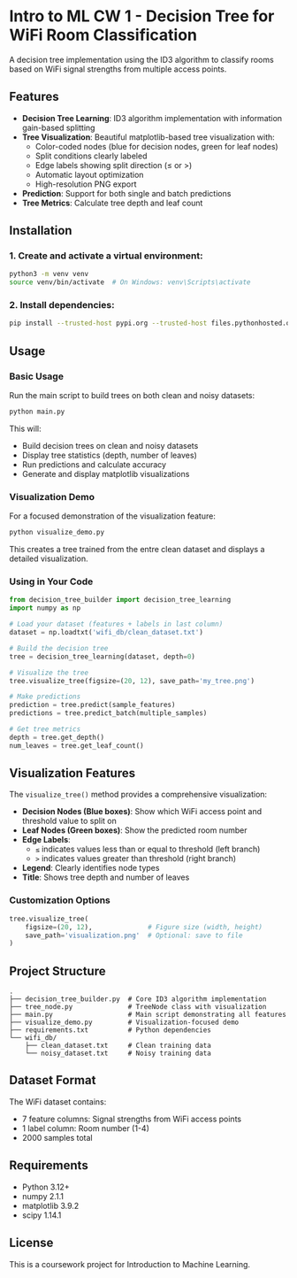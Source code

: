 # Intro to ML CW 1 - Decision Tree for WiFi Room Classification

A decision tree implementation using the ID3 algorithm to classify rooms based on WiFi signal strengths from multiple access points.

## Features

- **Decision Tree Learning**: ID3 algorithm implementation with information gain-based splitting
- **Tree Visualization**: Beautiful matplotlib-based tree visualization with:
  - Color-coded nodes (blue for decision nodes, green for leaf nodes)
  - Split conditions clearly labeled
  - Edge labels showing split direction (≤ or >)
  - Automatic layout optimization
  - High-resolution PNG export
- **Prediction**: Support for both single and batch predictions
- **Tree Metrics**: Calculate tree depth and leaf count

## Installation

### 1. Create and activate a virtual environment:
```bash
python3 -m venv venv
source venv/bin/activate  # On Windows: venv\Scripts\activate
```

### 2. Install dependencies:
```bash
pip install --trusted-host pypi.org --trusted-host files.pythonhosted.org -r requirements.txt
```

## Usage

### Basic Usage

Run the main script to build trees on both clean and noisy datasets:
```bash
python main.py
```

This will:
- Build decision trees on clean and noisy datasets
- Display tree statistics (depth, number of leaves)
- Run predictions and calculate accuracy
- Generate and display matplotlib visualizations

### Visualization Demo

For a focused demonstration of the visualization feature:
```bash
python visualize_demo.py
```

This creates a tree trained from the entre clean dataset and displays a detailed visualization.

### Using in Your Code

```python
from decision_tree_builder import decision_tree_learning
import numpy as np

# Load your dataset (features + labels in last column)
dataset = np.loadtxt('wifi_db/clean_dataset.txt')

# Build the decision tree
tree = decision_tree_learning(dataset, depth=0)

# Visualize the tree
tree.visualize_tree(figsize=(20, 12), save_path='my_tree.png')

# Make predictions
prediction = tree.predict(sample_features)
predictions = tree.predict_batch(multiple_samples)

# Get tree metrics
depth = tree.get_depth()
num_leaves = tree.get_leaf_count()
```

## Visualization Features

The `visualize_tree()` method provides a comprehensive visualization:

- **Decision Nodes (Blue boxes)**: Show which WiFi access point and threshold value to split on
- **Leaf Nodes (Green boxes)**: Show the predicted room number
- **Edge Labels**: 
  - `≤` indicates values less than or equal to threshold (left branch)
  - `>` indicates values greater than threshold (right branch)
- **Legend**: Clearly identifies node types
- **Title**: Shows tree depth and number of leaves

### Customization Options

```python
tree.visualize_tree(
    figsize=(20, 12),              # Figure size (width, height)
    save_path='visualization.png'  # Optional: save to file
)
```

## Project Structure

```
.
├── decision_tree_builder.py  # Core ID3 algorithm implementation
├── tree_node.py              # TreeNode class with visualization
├── main.py                   # Main script demonstrating all features
├── visualize_demo.py         # Visualization-focused demo
├── requirements.txt          # Python dependencies
└── wifi_db/
    ├── clean_dataset.txt     # Clean training data
    └── noisy_dataset.txt     # Noisy training data
```

## Dataset Format

The WiFi dataset contains:
- 7 feature columns: Signal strengths from WiFi access points
- 1 label column: Room number (1-4)
- 2000 samples total

## Requirements

- Python 3.12+
- numpy 2.1.1
- matplotlib 3.9.2
- scipy 1.14.1

## License

This is a coursework project for Introduction to Machine Learning.